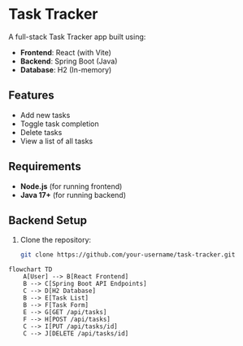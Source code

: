 # Task Tracker

A full-stack Task Tracker app built using:

- **Frontend**: React (with Vite)
- **Backend**: Spring Boot (Java)
- **Database**: H2 (In-memory)

## Features

- Add new tasks
- Toggle task completion
- Delete tasks
- View a list of all tasks

## Requirements

- **Node.js** (for running frontend)
- **Java 17+** (for running backend)

## Backend Setup

1. Clone the repository:
   ```bash
   git clone https://github.com/your-username/task-tracker.git


```mermaid
flowchart TD
    A[User] --> B[React Frontend]
    B --> C[Spring Boot API Endpoints]
    C --> D[H2 Database]
    B --> E[Task List]
    B --> F[Task Form]
    E --> G[GET /api/tasks]
    F --> H[POST /api/tasks]
    C --> I[PUT /api/tasks/id]
    C --> J[DELETE /api/tasks/id]

